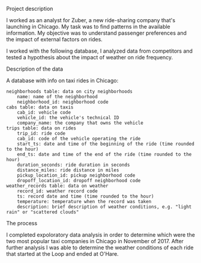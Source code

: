 Project description

I worked as an analyst for Zuber, a new ride-sharing company that's launching in Chicago. My task was to find patterns in the available information. My objective was to understand passenger preferences and the impact of external factors on rides.

I worked with the following database, I analyzed data from competitors and tested a hypothesis about the impact of weather on ride frequency. 

Description of the data

A database with info on taxi rides in Chicago:
    
    neighborhoods table: data on city neighborhoods
        name: name of the neighborhood
        neighborhood_id: neighborhood code
    cabs table: data on taxis
        cab_id: vehicle code
        vehicle_id: the vehicle's technical ID
        company_name: the company that owns the vehicle
    trips table: data on rides
        trip_id: ride code
        cab_id: code of the vehicle operating the ride
        start_ts: date and time of the beginning of the ride (time rounded to the hour)
        end_ts: date and time of the end of the ride (time rounded to the hour)
        duration_seconds: ride duration in seconds
        distance_miles: ride distance in miles
        pickup_location_id: pickup neighborhood code
        dropoff_location_id: dropoff neighborhood code
    weather_records table: data on weather
        record_id: weather record code
        ts: record date and time (time rounded to the hour)
        temperature: temperature when the record was taken
        description: brief description of weather conditions, e.g. "light rain" or "scattered clouds"


The process

I completed expoloratory data analysis in order to determine which were the two most popular taxi companies in Chicago in November of 2017. After further analysis I was able to determine the weather conditions of each ride that started at the Loop and ended at O'Hare.
